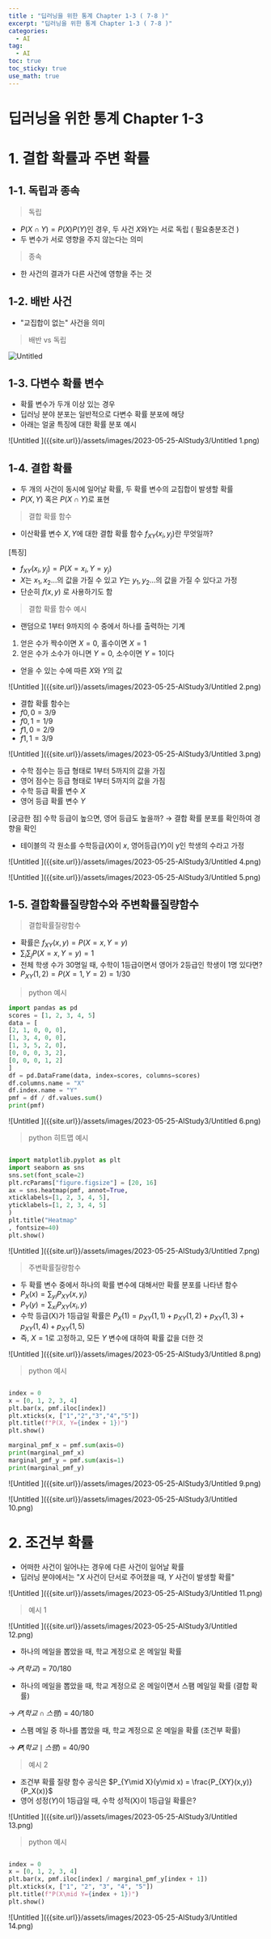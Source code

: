 ```yaml
---
title : "딥러닝을 위한 통계 Chapter 1-3 ( 7-8 )"
excerpt: "딥러닝을 위한 통계 Chapter 1-3 ( 7-8 )"
categories:
  - AI
tag:
  - AI
toc: true
toc_sticky: true
use_math: true
---
```


# 딥러닝을 위한 통계 Chapter 1-3

# 1. 결합 확률과 주변 확률

## 1-1. 독립과 종속

> 독립

- $P(X \cap Y) = P(X)P(Y)$인 경우, 두 사건 $X$와$Y$는 서로 독립 ( 필요충분조건 )
- 두 변수가 서로 영향을 주지 않는다는 의미

> 종속

- 한 사건의 결과가 다른 사건에 영향을 주는 것

## 1-2. 배반 사건
- "교집합이 없는" 사건을 의미


> 배반 vs 독립


![Untitled ]({{site.url}}/assets/images/2023-05-25-AIStudy3/Untitled.png)

## 1-3. 다변수 확률 변수
- 확률 변수가 두개 이상 있는 경우
- 딥러닝 분야 분포는 일반적으로 다변수 확률 분포에 해당
- 아래는 얼굴 특징에 대한 확률 분포 예시

![Untitled ]({{site.url}}/assets/images/2023-05-25-AIStudy3/Untitled 1.png)

## 1-4. 결합 확률
- 두 개의 사건이 동시에 일어날 확률, 두 확률 변수의 교집합이 발생할 확률
- $P(X,Y)$ 혹은 $P(X \cap Y)$로 표현


> 결합 확률 함수


- 이산확률 변수 $X,Y$에 대한 결합 확률 함수 $f_{XY}(x_i,y_j)$란 무엇일까?

[특징]
- $f_{XY}(x_i,y_j) = P(X = x_i, Y=y_j)$
- $X$는 $x_1, x_2 \ldots$의 값을 가질 수 있고 $Y$는 $y_1, y_2 \ldots$의 값을 가질 수 있다고 가정
- 단순히 $f(x,y)$ 로 사용하기도 함


> 결합 확률 함수 예시


- 랜덤으로 1부터 9까지의 수 중에서 하나를 출력하는 기계
1. 얻은 수가 짝수이면 $X = 0$, 홀수이면 $X = 1$
2. 얻은 수가 소수가 아니면 $Y = 0$, 소수이면 $Y = 1$이다
- 얻을 수 있는 수에 따른 $X$와 $Y$의 값

![Untitled ]({{site.url}}/assets/images/2023-05-25-AIStudy3/Untitled 2.png)

- 결합 확률 함수는
- $f 0,0 = 3/9$
- $f 0,1 = 1/9$
- $f 1,0 = 2/9$
- $f 1,1 = 3/9$

![Untitled ]({{site.url}}/assets/images/2023-05-25-AIStudy3/Untitled 3.png)

- 수학 점수는 등급 형태로 1부터 5까지의 값을 가짐
- 영어 점수는 등급 형태로 1부터 5까지의 값을 가짐
- 수학 등급 확률 변수 $X$
- 영어 등급 확률 변수 $Y$

[궁금한 점] 수학 등급이 높으면, 영어 등급도 높을까?
→ 결합 확률 분포를 확인하여 경향을 확인

- 테이블의 각 원소를 수학등급$(X)$이 $x$, 영어등급$(Y)$이 y인 학생의 수라고 가정

![Untitled ]({{site.url}}/assets/images/2023-05-25-AIStudy3/Untitled 4.png)

![Untitled ]({{site.url}}/assets/images/2023-05-25-AIStudy3/Untitled 5.png)

## 1-5. 결합확률질량함수와 주변확률질량함수


>결합확률질량함수


- 확률은 $f_{XY}(x,y) = P(X = x, Y=y)$
- $\sum_i\sum_j P(X = x, Y = y) = 1$
- 전체 학생 수가 30명일 때, 수학이 1등급이면서 영어가 2등급인 학생이 1명 있다면?
- $P_{XY}(1,2) = P(X = 1, Y = 2) = 1/30$


> python 예시


```python
import pandas as pd
scores = [1, 2, 3, 4, 5]
data = [
[2, 1, 0, 0, 0],
[1, 3, 4, 0, 0],
[1, 3, 5, 2, 0],
[0, 0, 0, 3, 2],
[0, 0, 0, 1, 2]
]
df = pd.DataFrame(data, index=scores, columns=scores)
df.columns.name = "X"
df.index.name = "Y"
pmf = df / df.values.sum()
print(pmf)
```

![Untitled ]({{site.url}}/assets/images/2023-05-25-AIStudy3/Untitled 6.png)


> python 히트맵 예시


```python

import matplotlib.pyplot as plt
import seaborn as sns
sns.set(font_scale=2)
plt.rcParams["figure.figsize"] = [20, 16]
ax = sns.heatmap(pmf, annot=True,
xticklabels=[1, 2, 3, 4, 5],
yticklabels=[1, 2, 3, 4, 5]
)
plt.title("Heatmap"
, fontsize=40)
plt.show()

```

![Untitled ]({{site.url}}/assets/images/2023-05-25-AIStudy3/Untitled 7.png)


> 주변확률질량함수


- 두 확률 변수 중에서 하나의 확률 변수에 대해서만 확률 분포를 나타낸 함수
- $P_X(x) = \sum_{yi}P_{XY}(x,y_i)$
- $P_Y(y) = \sum_{xi}P_{XY}(x_i,y)$
- 수학 등급(X)가 1등급일 확률은 $P_X(1) = p_{XY}(1,1) + p_{XY}(1,2) + p_{XY}(1,3) + p_{XY}(1,4) + p_{XY}(1,5)$
- 즉, $X=1$로 고정하고, 모든 $Y$ 변수에 대하여 확률 값을 더한 것

![Untitled ]({{site.url}}/assets/images/2023-05-25-AIStudy3/Untitled 8.png)


> python 예시


```python

index = 0
x = [0, 1, 2, 3, 4]
plt.bar(x, pmf.iloc[index])
plt.xticks(x, ["1","2","3","4","5"])
plt.title(f"P(X, Y={index + 1})")
plt.show()

marginal_pmf_x = pmf.sum(axis=0)
print(marginal_pmf_x)
marginal_pmf_y = pmf.sum(axis=1)
print(marginal_pmf_y)

```

![Untitled ]({{site.url}}/assets/images/2023-05-25-AIStudy3/Untitled 9.png)

![Untitled ]({{site.url}}/assets/images/2023-05-25-AIStudy3/Untitled 10.png)

# 2. 조건부 확률

- 어떠한 사건이 일어나는 경우에 다른 사건이 일어날 확률
- 딥러닝 분야에서는 "$X$ 사건이 단서로 주어졌을 때, $Y$ 사건이 발생할 확률"

![Untitled ]({{site.url}}/assets/images/2023-05-25-AIStudy3/Untitled 11.png)


> 예시 1


![Untitled ]({{site.url}}/assets/images/2023-05-25-AIStudy3/Untitled 12.png)

- 하나의 메일을 뽑았을 때, 학교 계정으로 온 메일일 확률

→ $𝑃(학교)$ = 70/180
- 하나의 메일을 뽑았을 때, 학교 계정으로 온 메일이면서 스팸 메일일 확률 (결합 확률)

→ $𝑃(학교 ∩ 스팸)$ = 40/180
- 스팸 메일 중 하나를 뽑았을 때, 학교 계정으로 온 메일을 확률 (조건부 확률)

→ $𝑷 (학교\mid  스팸)$ = 40/90


> 예시 2


- 조건부 확률 질량 함수 공식은 $P_{Y\mid X}(y\mid x) = \frac{P_{XY}(x,y)}{P_X(x)}$
- 영어 성정$(Y)$이 1등급일 때, 수학 성적(X)이 1등급일 확률은?

![Untitled ]({{site.url}}/assets/images/2023-05-25-AIStudy3/Untitled 13.png)

>python 예시

```python

index = 0
x = [0, 1, 2, 3, 4]
plt.bar(x, pmf.iloc[index] / marginal_pmf_y[index + 1])
plt.xticks(x, ["1", "2", "3", "4", "5"])
plt.title(f"P(X\mid Y={index + 1})")
plt.show()

```

![Untitled ]({{site.url}}/assets/images/2023-05-25-AIStudy3/Untitled 14.png)